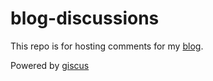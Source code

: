# blog-discussions

This repo is for hosting comments for my [blog](https://royli.dev).

Powered by [giscus](https://giscus.app/)
